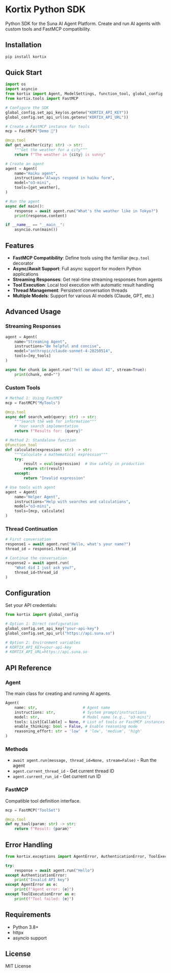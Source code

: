 # Kortix Python SDK

Python SDK for the Suna AI Agent Platform. Create and run AI agents with custom tools and FastMCP compatibility.

## Installation

```bash
pip install kortix
```

## Quick Start

```python
import os
import asyncio
from kortix import Agent, ModelSettings, function_tool, global_config
from kortix.tools import FastMCP

# Configure the SDK
global_config.set_api_key(os.getenv("KORTIX_API_KEY"))
global_config.set_api_url(os.getenv("KORTIX_API_URL"))

# Create a FastMCP instance for tools
mcp = FastMCP("Demo 🚀")

@mcp.tool
def get_weather(city: str) -> str:
    """Get the weather for a city"""
    return f"The weather in {city} is sunny"

# Create an agent
agent = Agent(
    name="Haiku agent",
    instructions="Always respond in haiku form",
    model="o3-mini",
    tools=[get_weather],
)

# Run the agent
async def main():
    response = await agent.run("What's the weather like in Tokyo?")
    print(response.content)

if __name__ == "__main__":
    asyncio.run(main())
```

## Features

- **FastMCP Compatibility**: Define tools using the familiar `@mcp.tool` decorator
- **Async/Await Support**: Full async support for modern Python applications
- **Streaming Responses**: Get real-time streaming responses from agents
- **Tool Execution**: Local tool execution with automatic result handling
- **Thread Management**: Persistent conversation threads
- **Multiple Models**: Support for various AI models (Claude, GPT, etc.)

## Advanced Usage

### Streaming Responses

```python
agent = Agent(
    name="Streaming Agent",
    instructions="Be helpful and concise",
    model="anthropic/claude-sonnet-4-20250514",
    tools=[my_tools]
)

async for chunk in agent.run("Tell me about AI", stream=True):
    print(chunk, end="")
```

### Custom Tools

```python
# Method 1: Using FastMCP
mcp = FastMCP("MyTools")

@mcp.tool
async def search_web(query: str) -> str:
    """Search the web for information"""
    # Your search implementation
    return f"Results for: {query}"

# Method 2: Standalone function
@function_tool
def calculate(expression: str) -> str:
    """Calculate a mathematical expression"""
    try:
        result = eval(expression)  # Use safely in production
        return str(result)
    except:
        return "Invalid expression"

# Use tools with agent
agent = Agent(
    name="Helper Agent",
    instructions="Help with searches and calculations",
    model="o3-mini",
    tools=[mcp, calculate]
)
```

### Thread Continuation

```python
# First conversation
response1 = await agent.run("Hello, what's your name?")
thread_id = response1.thread_id

# Continue the conversation
response2 = await agent.run(
    "What did I just ask you?", 
    thread_id=thread_id
)
```

## Configuration

Set your API credentials:

```python
from kortix import global_config

# Option 1: Direct configuration
global_config.set_api_key("your-api-key")
global_config.set_api_url("https://api.suna.so")

# Option 2: Environment variables
# KORTIX_API_KEY=your-api-key
# KORTIX_API_URL=https://api.suna.so
```

## API Reference

### Agent

The main class for creating and running AI agents.

```python
Agent(
    name: str,                    # Agent name
    instructions: str,            # System prompt/instructions
    model: str,                   # Model name (e.g., "o3-mini")
    tools: List[Callable] = None, # List of tools or FastMCP instances
    enable_thinking: bool = False, # Enable reasoning mode
    reasoning_effort: str = 'low'  # 'low', 'medium', 'high'
)
```

### Methods

- `await agent.run(message, thread_id=None, stream=False)` - Run the agent
- `agent.current_thread_id` - Get current thread ID
- `agent.current_run_id` - Get current run ID

### FastMCP

Compatible tool definition interface.

```python
mcp = FastMCP("ToolSet")

@mcp.tool
def my_tool(param: str) -> str:
    return f"Result: {param}"
```

## Error Handling

```python
from kortix.exceptions import AgentError, AuthenticationError, ToolExecutionError

try:
    response = await agent.run("Hello")
except AuthenticationError:
    print("Invalid API key")
except AgentError as e:
    print(f"Agent error: {e}")
except ToolExecutionError as e:
    print(f"Tool failed: {e}")
```

## Requirements

- Python 3.8+
- httpx
- asyncio support

## License

MIT License 
